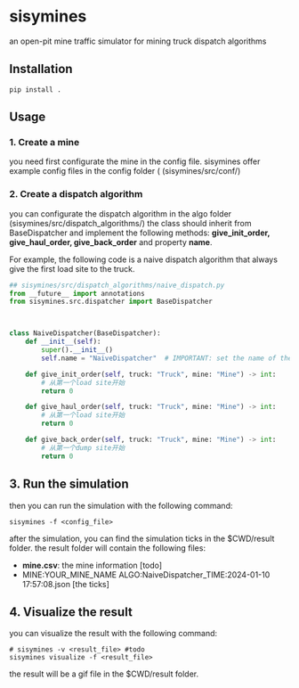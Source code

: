 # sisymines
an open-pit mine traffic simulator for mining truck dispatch algorithms

## Installation
```shell
pip install .
```
 
## Usage
### 1. Create a mine
you need first configurate the mine in the config file.
sisymines offer example config files in the config folder ( (sisymines/src/conf/)

### 2. Create a dispatch algorithm
you can configurate the dispatch algorithm in the algo folder (sisymines/src/dispatch_algorithms/)
the class should inherit from BaseDispatcher and implement the following methods:
**give_init_order, give_haul_order, give_back_order** and property **name**.

For example, the following code is a naive dispatch algorithm that always give the first load site to the truck.
```python
## sisymines/src/dispatch_algorithms/naive_dispatch.py
from __future__ import annotations
from sisymines.src.dispatcher import BaseDispatcher



class NaiveDispatcher(BaseDispatcher):
    def __init__(self):
        super().__init__()
        self.name = "NaiveDispatcher"  # IMPORTANT: set the name of the algorithm; this will be used in the config file

    def give_init_order(self, truck: "Truck", mine: "Mine") -> int:
        # 从第一个load site开始
        return 0

    def give_haul_order(self, truck: "Truck", mine: "Mine") -> int:
        # 从第一个load site开始
        return 0

    def give_back_order(self, truck: "Truck", mine: "Mine") -> int:
        # 从第一个dump site开始
        return 0


```
## 3. Run the simulation

then you can run the simulation with the following command:
```shell
sisymines -f <config_file>
```
after the simulation, you can find the simulation ticks in the $CWD/result folder.
the result folder will contain the following files:
- **mine.csv**: the mine information  [todo]
- MINE:YOUR_MINE_NAME ALGO:NaiveDispatcher_TIME:2024-01-10 17:57:08.json [the ticks]

## 4. Visualize the result
you can visualize the result with the following command:
```shell
# sisymines -v <result_file> #todo
sisymines visualize -f <result_file>
```
the result will be a gif file in the $CWD/result folder.